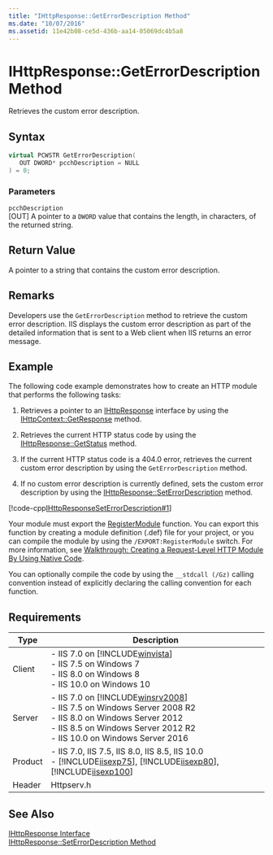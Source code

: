 ```yaml
---
title: "IHttpResponse::GetErrorDescription Method"
ms.date: "10/07/2016"
ms.assetid: 11e42b08-ce5d-436b-aa14-05069dc4b5a8
---
```

# IHttpResponse::GetErrorDescription Method
Retrieves the custom error description.  
  
## Syntax  
  
```cpp  
virtual PCWSTR GetErrorDescription(  
   OUT DWORD* pcchDescription = NULL  
) = 0;  
```  
  
### Parameters  
 `pcchDescription`  
 [OUT] A pointer to a `DWORD` value that contains the length, in characters, of the returned string.  
  
## Return Value  
 A pointer to a string that contains the custom error description.  
  
## Remarks  
 Developers use the `GetErrorDescription` method to retrieve the custom error description. IIS displays the custom error description as part of the detailed information that is sent to a Web client when IIS returns an error message.  
  
## Example  
 The following code example demonstrates how to create an HTTP module that performs the following tasks:  
  
1.  Retrieves a pointer to an [IHttpResponse](../../web-development-reference/native-code-api-reference/ihttpresponse-interface.md) interface by using the [IHttpContext::GetResponse](../../web-development-reference/native-code-api-reference/ihttpcontext-getresponse-method.md) method.  
  
2.  Retrieves the current HTTP status code by using the [IHttpResponse::GetStatus](../../web-development-reference/native-code-api-reference/ihttpresponse-getstatus-method.md) method.  
  
3.  If the current HTTP status code is a 404.0 error, retrieves the current custom error description by using the `GetErrorDescription` method.  
  
4.  If no custom error description is currently defined, sets the custom error description by using the [IHttpResponse::SetErrorDescription](../../web-development-reference/native-code-api-reference/ihttpresponse-seterrordescription-method.md) method.  
  
 [!code-cpp[IHttpResponseSetErrorDescription#1](../../../samples/snippets/cpp/VS_Snippets_IIS/IIS7/IHttpResponseSetErrorDescription/cpp/IHttpResponseSetErrorDescription.cpp#1)]  
  
 Your module must export the [RegisterModule](../../web-development-reference/native-code-api-reference/pfn-registermodule-function.md) function. You can export this function by creating a module definition (.def) file for your project, or you can compile the module by using the `/EXPORT:RegisterModule` switch. For more information, see [Walkthrough: Creating a Request-Level HTTP Module By Using Native Code](../../web-development-reference/native-code-development-overview/walkthrough-creating-a-request-level-http-module-by-using-native-code.md).  
  
 You can optionally compile the code by using the `__stdcall (/Gz)` calling convention instead of explicitly declaring the calling convention for each function.  
  
## Requirements  
  
|Type|Description|  
|----------|-----------------|  
|Client|-   IIS 7.0 on [!INCLUDE[winvista](../../wmi-provider/includes/winvista-md.md)]<br />-   IIS 7.5 on Windows 7<br />-   IIS 8.0 on Windows 8<br />-   IIS 10.0 on Windows 10|  
|Server|-   IIS 7.0 on [!INCLUDE[winsrv2008](../../wmi-provider/includes/winsrv2008-md.md)]<br />-   IIS 7.5 on Windows Server 2008 R2<br />-   IIS 8.0 on Windows Server 2012<br />-   IIS 8.5 on Windows Server 2012 R2<br />-   IIS 10.0 on Windows Server 2016|  
|Product|-   IIS 7.0, IIS 7.5, IIS 8.0, IIS 8.5, IIS 10.0<br />-   [!INCLUDE[iisexp75](../../web-development-reference/native-code-api-reference/includes/iisexp75-md.md)], [!INCLUDE[iisexp80](../../web-development-reference/native-code-api-reference/includes/iisexp80-md.md)], [!INCLUDE[iisexp100](../../web-development-reference/native-code-api-reference/includes/iisexp100-md.md)]|  
|Header|Httpserv.h|  
  
## See Also  
 [IHttpResponse Interface](../../web-development-reference/native-code-api-reference/ihttpresponse-interface.md)   
 [IHttpResponse::SetErrorDescription Method](../../web-development-reference/native-code-api-reference/ihttpresponse-seterrordescription-method.md)